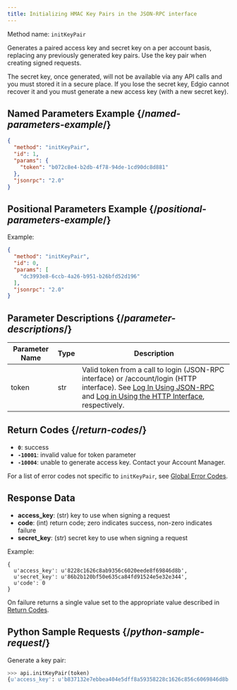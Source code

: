 ```yaml
---
title: Initializing HMAC Key Pairs in the JSON-RPC interface
---
```

Method name: `initKeyPair`

Generates a paired access key and secret key on a per account basis, replacing any previously generated key pairs. Use the key pair when creating signed requests.

<Callout type="info">The secret key, once generated, will not be available via any API calls and you must stored it in a secure place. If you lose the secret key, Edgio cannot recover it and you must generate a new access key (with a new secret key).</Callout>

## Named Parameters Example  {/*named-parameters-example*/}

```JSON
{
  "method": "initKeyPair",
  "id": 1,
  "params": {
    "token": "b072c8e4-b2db-4f78-94de-1cd90dc8d881"
  },
  "jsonrpc": "2.0"
}
```

## Positional Parameters Example  {/*positional-parameters-example*/}
Example:

```JSON
{
  "method": "initKeyPair",
  "id": 0,
  "params": [
    "dc3993e8-6ccb-4a26-b951-b26bfd52d196"
  ],
  "jsonrpc": "2.0"
}
```
## Parameter Descriptions  {/*parameter-descriptions*/}

| Parameter Name | Type | Description |
| --- | --- | --- |
|token|str|Valid token from a call to login (JSON-RPC interface) or /account/login (HTTP interface). See [Log In Using JSON-RPC](/delivery/storage/apis/api_calls/logging_in_using_the_json_rpc_interface) and [Log in Using the HTTP Interface](/delivery/storage/apis/api_calls/logging_in_using_http_interface), respectively.|

## Return Codes  {/*return-codes*/}
- **`0`**: success
- **`-10001`**: invalid value for token parameter
- **`-10004`**: unable to generate access key. Contact your Account Manager.

<Callout type="info">For a list of error codes not specific to `initKeyPair`, see [Global Error Codes](/delivery/storage/apis/reference_materials/global_error_codes).</Callout>

## Response Data
-   **access_key**: (str) key to use when signing a request
-   **code**: (int) return code; zero indicates success, non-zero indicates failure
-   **secret_key**: (str) secret key to use when signing a request

Example:

```
{
  u'access_key': u'8228c1626c8ab9356c6020eede8f69846d8b',
  u'secret_key': u'86b2b120bf50e635ca84fd91524e5e32e344',
  u'code': 0
}
```
On failure returns a single value set to the appropriate value described in [Return Codes](#return-codes).

## Python Sample Requests  {/*python-sample-request*/}
Generate a key pair:

```Python
>>> api.initKeyPair(token)
{u'access_key': u'b837132e7ebbea404e5dff8a59358228c1626c856c6069846d8b', u'secret_key': u'86b2b120bf50e6a4fdaeab8be0153818a66ba1710b2a1c9f4',u'code': 0}
```
